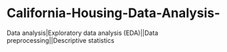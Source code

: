 # California-Housing-Data-Analysis-
Data analysis|Exploratory data analysis (EDA)||Data preprocessing||Descriptive statistics
